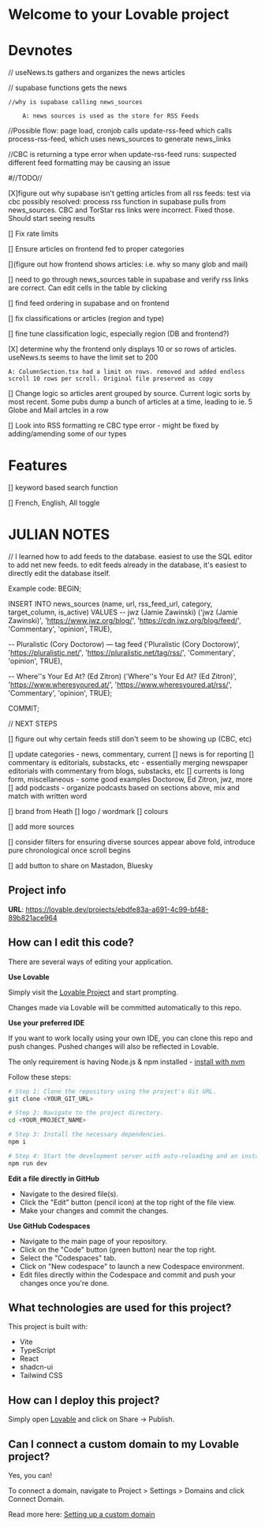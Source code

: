 # Welcome to your Lovable project

# Devnotes

// useNews.ts gathers and organizes the news articles

// supabase functions gets the news

    //why is supabase calling news_sources 

        A: news sources is used as the store for RSS Feeds

//Possible flow: page load, cronjob calls update-rss-feed which calls process-rss-feed, which uses news_sources to generate news_links

//CBC is returning a type error when update-rss-feed runs: suspected different feed formatting may be causing an issue

#//TODO//

[X]figure out why supabase isn't getting articles from all rss feeds: test via cbc 
    possibly resolved: process rss function in supabase pulls from news_sources. CBC and TorStar rss links were incorrect. Fixed those. Should start seeing results

[] Fix rate limits

[] Ensure articles on frontend fed to proper categories 

[](figure out how frontend shows articles: i.e. why so many glob and mail)

[] need to go through news_sources table in supabase and verify rss links are correct. Can edit cells in the table by clicking

[] find feed ordering in supabase and on frontend

[] fix classifications or articles (region and type)

[] fine tune classification logic, especially region (DB and frontend?)

[X] determine why the frontend only displays 10 or so rows of articles. useNews.ts seems to have the limit set to 200

    A: ColumnSection.tsx had a limit on rows. removed and added endless scroll 10 rows per scroll. Original file preserved as copy

[] Change logic so articles arent grouped by source. Current logic sorts by most recent. Some pubs dump a bunch of articles at a time, leading to ie. 5 Globe and Mail artcles in a row

[] Look into RSS formatting re CBC type error - might be fixed by adding/amending some of our types

# Features

[] keyword based search function

[] French, English, All toggle


# JULIAN NOTES

// I learned how to add feeds to the database. easiest to use the SQL editor to add net new feeds. to edit feeds already in the database, it's easiest to directly edit the database itself. 

Example code:
BEGIN;

INSERT INTO news_sources
  (name, url, rss_feed_url, category, target_column, is_active)
VALUES
  -- jwz (Jamie Zawinski)
  ('jwz (Jamie Zawinski)', 'https://www.jwz.org/blog/', 'https://cdn.jwz.org/blog/feed/', 'Commentary', 'opinion', TRUE),

  -- Pluralistic (Cory Doctorow) — tag feed
  ('Pluralistic (Cory Doctorow)', 'https://pluralistic.net/', 'https://pluralistic.net/tag/rss/', 'Commentary', 'opinion', TRUE),

  -- Where''s Your Ed At? (Ed Zitron)
  ('Where''s Your Ed At? (Ed Zitron)', 'https://www.wheresyoured.at/', 'https://www.wheresyoured.at/rss/', 'Commentary', 'opinion', TRUE);

COMMIT;

// NEXT STEPS

 [] figure out why certain feeds still don't seem to be showing up (CBC, etc)
 
 [] update categories - news, commentary, current
      [] news is for reporting
      [] commentary is editorials, substacks, etc - essentially merging newspaper editorials with commentary from blogs, substacks, etc
      [] currents is long form, miscellaneous - some good examples Doctorow, Ed Zitron, jwz, more
      [] add podcasts - organize podcasts based on sections above, mix and match with written word
      
 [] brand from Heath
     [] logo / wordmark
     [] colours
     
 [] add more sources
 
 [] consider filters for ensuring diverse sources appear above fold, introduce pure chronological once scroll begins
 
 [] add button to share on Mastadon, Bluesky


## Project info

**URL**: https://lovable.dev/projects/ebdfe83a-a691-4c99-bf48-89b821ace964

## How can I edit this code?

There are several ways of editing your application.

**Use Lovable**

Simply visit the [Lovable Project](https://lovable.dev/projects/ebdfe83a-a691-4c99-bf48-89b821ace964) and start prompting.

Changes made via Lovable will be committed automatically to this repo.

**Use your preferred IDE**

If you want to work locally using your own IDE, you can clone this repo and push changes. Pushed changes will also be reflected in Lovable.

The only requirement is having Node.js & npm installed - [install with nvm](https://github.com/nvm-sh/nvm#installing-and-updating)

Follow these steps:

```sh
# Step 1: Clone the repository using the project's Git URL.
git clone <YOUR_GIT_URL>

# Step 2: Navigate to the project directory.
cd <YOUR_PROJECT_NAME>

# Step 3: Install the necessary dependencies.
npm i

# Step 4: Start the development server with auto-reloading and an instant preview.
npm run dev
```

**Edit a file directly in GitHub**

- Navigate to the desired file(s).
- Click the "Edit" button (pencil icon) at the top right of the file view.
- Make your changes and commit the changes.

**Use GitHub Codespaces**

- Navigate to the main page of your repository.
- Click on the "Code" button (green button) near the top right.
- Select the "Codespaces" tab.
- Click on "New codespace" to launch a new Codespace environment.
- Edit files directly within the Codespace and commit and push your changes once you're done.

## What technologies are used for this project?

This project is built with:

- Vite
- TypeScript
- React
- shadcn-ui
- Tailwind CSS

## How can I deploy this project?

Simply open [Lovable](https://lovable.dev/projects/ebdfe83a-a691-4c99-bf48-89b821ace964) and click on Share -> Publish.

## Can I connect a custom domain to my Lovable project?

Yes, you can!

To connect a domain, navigate to Project > Settings > Domains and click Connect Domain.

Read more here: [Setting up a custom domain](https://docs.lovable.dev/tips-tricks/custom-domain#step-by-step-guide)
